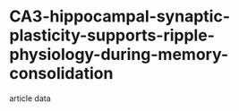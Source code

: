 # CA3-hippocampal-synaptic-plasticity-supports-ripple-physiology-during-memory-consolidation
article data
